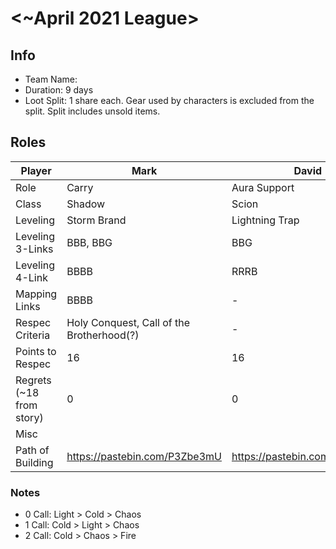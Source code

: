 # <~April 2021 League>

## Info

- Team Name:
- Duration: 9 days
- Loot Split: 1 share each. Gear used by characters is excluded from the split. Split includes unsold items.

## Roles

| Player                   | Mark                                      | David                         | Nick                          |
| ------------------------ | ----------------------------------------- | ----------------------------- | ----------------------------- |
| Role                     | Carry                                     | Aura Support                  | Curse Support                 |
| Class                    | Shadow                                    | Scion                         | Witch                         |
| Leveling                 | Storm Brand                               | Lightning Trap                | Cremation                     |
| Leveling 3-Links         | BBB, BBG                                  | BBG                           | 2 x BBG                       |
| Leveling 4-Link          | BBBB                                      | RRRB                          | BBBG                          |
| Mapping Links            | BBBB                                      | -                             | BBBB                          |
| Respec Criteria          | Holy Conquest, Call of the Brotherhood(?) | -                             | 4 Curses                      |
| Points to Respec         | 16                                        | 16                            | 18                            |
| Regrets (~18 from story) | 0                                         | 0                             | 0                             |
| Misc                     |                                           |                               |                               |
| Path of Building         | https://pastebin.com/P3Zbe3mU             | https://pastebin.com/77UY29cs | https://pastebin.com/WnJJsYQK |

### Notes

- 0 Call: Light > Cold > Chaos
- 1 Call: Cold > Light > Chaos
- 2 Call: Cold > Chaos > Fire
